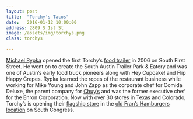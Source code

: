 ```yaml
---
layout: post
title:  "Torchy's Tacos"
date:   2016-01-12 10:00:00
address: 2809 S 1st St
image: /assets/img/torchys.png
class: torchys

---
```

[Michael Rypka](http://www.austinchronicle.com/food/2014-03-28/chain-gangs/) opened the first Torchy’s [food trailer](http://img2.10bestmedia.com/Images/Photos/100572/torchys-tacos-torchys-jt_54_990x660_201404212052.jpg) in 2006 on South First Street. He went on to create the South Austin Trailer Park & Eatery and was one of Austin’s early food truck pioneers along with Hey Cupcake! and Flip Happy Crepes. Rypka learned the ropes of the restaurant business while working for Mike Young and John Zapp as the corporate chef for Comida Deluxe, the parent company for [Chuy’s](http://thesignsofaustin.com/chuys/) and was the former executive chef for the Enron Corporation. Now with over 30 stores in Texas and Colorado, Torchy’s is opening their [flagship store](http://torchystacos.com/location/south-congress/) in the [old Fran’s Hamburgers location](http://torchystacos.com/news/frans/) on South Congress. 
